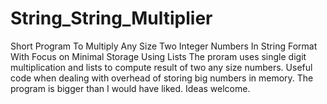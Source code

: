 # String_String_Multiplier
Short Program To Multiply Any Size Two Integer Numbers In String Format With Focus on Minimal Storage Using Lists
The proram uses single digit multiplication and lists to compute result of two any size numbers.
Useful code when dealing with overhead of storing big numbers in memory.
The program is bigger than I would have liked. Ideas welcome.
